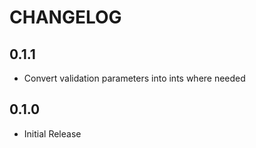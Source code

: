 # CHANGELOG

## 0.1.1

 - Convert validation parameters into ints where needed

## 0.1.0

 - Initial Release
